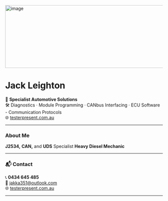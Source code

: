 <a href="https://testerpresent.com.au/">
<img width="1326" height="201" alt="image" src="https://github.com/user-attachments/assets/d6519415-9430-4fa9-aedf-41249296c096" />
</a>

# Jack Leighton 

🚗 **Specialist Automotive Solutions**  
🛠️ Diagnostics · Module Programming · CANbus Interfacing · ECU Software - Communication Protocols  
🌐 [testerpresent.com.au](https://testerpresent.com.au)

---

###  About Me
 **J2534,** **CAN,** and **UDS** Specialist
 **Heavy Diesel Mechanic**

---

### 📬 Contact

📞 **0434 645 485**  
📧 [jakka351@outlook.com](mailto:jakka351@outlook.com)  
🌐 [testerpresent.com.au](https://testerpresent.com.au)

---


<!--
**jakka351/jakka351** is a ✨ _special_ ✨ repository because its `README.md` (this file) appears on your GitHub profile.

Here are some ideas to get you started:

- 🔭 I’m currently working on ...
- 🌱 I’m currently learning ...
- 👯 I’m looking to collaborate on ...
- 🤔 I’m looking for help with ...
- 💬 Ask me about ...
- 📫 How to reach me: ...
- 😄 Pronouns: ...
- ⚡ Fun fact: ...
-->
